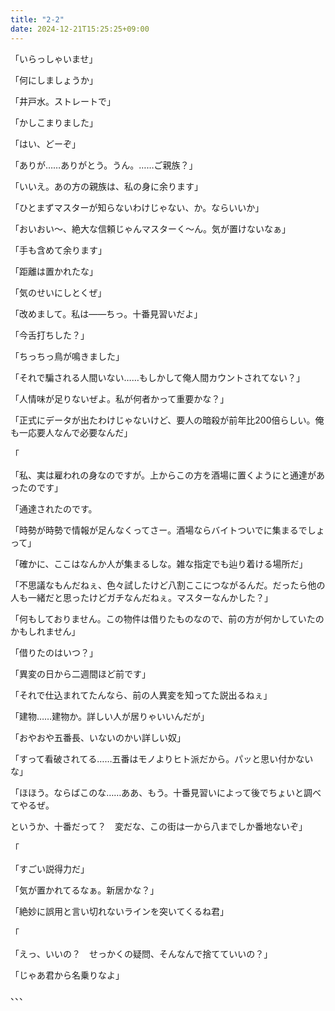```yaml
---
title: "2-2"
date: 2024-12-21T15:25:25+09:00
---
```

「いらっしゃいませ」

「何にしましょうか」

「井戸水。ストレートで」

「かしこまりました」

「はい、どーぞ」

「ありが……ありがとう。うん。……ご親族？」

「いいえ。あの方の親族は、私の身に余ります」

「ひとまずマスターが知らないわけじゃない、か。ならいいか」

「おいおい〜、絶大な信頼じゃんマスターく〜ん。気が置けないなぁ」

「手も含めて余ります」

「距離は置かれたな」

「気のせいにしとくぜ」

「改めまして。私は――ちっ。十番見習いだよ」

「今舌打ちした？」

「ちっちっ鳥が鳴きました」

「それで騙される人間いない……もしかして俺人間カウントされてない？」

「人情味が足りないぜよ。私が何者かって重要かな？」

「正式にデータが出たわけじゃないけど、要人の暗殺が前年比200倍らしい。俺も一応要人なんで必要なんだ」

「












「私、実は雇われの身なのですが。上からこの方を酒場に置くようにと通達があったのです」

「通達されたのです。















「時勢が時勢で情報が足んなくってさー。酒場ならバイトついでに集まるでしょって」

「確かに、ここはなんか人が集まるしな。雑な指定でも辿り着ける場所だ」

「不思議なもんだねぇ、色々試したけど八割ここにつながるんだ。だったら他の人も一緒だと思ったけどガチなんだねぇ。マスターなんかした？」

「何もしておりません。この物件は借りたものなので、前の方が何かしていたのかもしれません」

「借りたのはいつ？」

「異変の日から二週間ほど前です」

「それで仕込まれてたんなら、前の人異変を知ってた説出るねぇ」

「建物……建物か。詳しい人が居りゃいいんだが」

「おやおや五番長、いないのかい詳しい奴」

「すって看破されてる……五番はモノよりヒト派だから。パッと思い付かないな」

「ほほう。ならばこのな……ああ、もう。十番見習いによって後でちょいと調べてやるぜ。









というか、十番だって？　変だな、この街は一から八までしか番地ないぞ」

「










「すごい説得力だ」

「気が置かれてるなぁ。新居かな？」



「絶妙に誤用と言い切れないラインを突いてくるね君」

「








「えっ、いいの？　せっかくの疑問、そんなんで捨てていいの？」

「じゃあ君から名乗りなよ」







、、、
